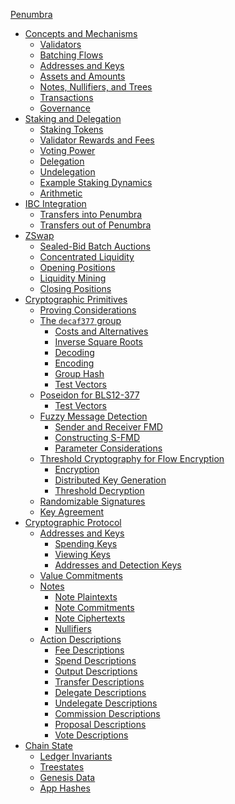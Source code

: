 [Penumbra](./penumbra.md)
- [Concepts and Mechanisms](./concepts.md)
  - [Validators]()
  - [Batching Flows](./concepts/batching_flows.md)
  - [Addresses and Keys](./concepts/addresses_keys.md)
  - [Assets and Amounts](./concepts/assets_amounts.md)
  - [Notes, Nullifiers, and Trees](./concepts/notes_nullifiers_trees.md)
  - [Transactions](./concepts/transactions.md)
  - [Governance](./concepts/governance.md)
- [Staking and Delegation](./stake.md)
  - [Staking Tokens](./stake/tokens.md)
  - [Validator Rewards and Fees](./stake/validator-rewards.md)
  - [Voting Power](./stake/voting-power.md)
  - [Delegation](./stake/delegation.md)
  - [Undelegation](./stake/undelegation.md)
  - [Example Staking Dynamics](./stake/example.md)
  - [Arithmetic](./stake/arithmetic.md)
- [IBC Integration]()
  - [Transfers into Penumbra](./ibc/in.md)
  - [Transfers out of Penumbra]()
- [ZSwap](./zswap.md)
  - [Sealed-Bid Batch Auctions](./zswap/auction.md)
  - [Concentrated Liquidity]()
  - [Opening Positions]()
  - [Liquidity Mining]()
  - [Closing Positions]()
- [Cryptographic Primitives](./crypto.md)
  - [Proving Considerations](./crypto/proofs.md)
  - [The `decaf377` group](./crypto/decaf377.md)
    - [Costs and Alternatives](./crypto/decaf377/costs.md)
    - [Inverse Square Roots](./crypto/decaf377/invsqrt.md)
    - [Decoding](./crypto/decaf377/decoding.md)
    - [Encoding](./crypto/decaf377/encoding.md)
    - [Group Hash](./crypto/decaf377/group_hash.md)
    - [Test Vectors](./crypto/decaf377/test_vectors.md)
  - [Poseidon for BLS12-377](./crypto/poseidon.md)
    - [Test Vectors]()
  - [Fuzzy Message Detection](./crypto/fmd.md)
    - [Sender and Receiver FMD](./crypto/fmd/sender-receiver.md)
    - [Constructing S-FMD](./crypto/fmd/construction.md)
    - [Parameter Considerations](./crypto/fmd/considerations.md)
  - [Threshold Cryptography for Flow Encryption](./crypto/threshold.md)
    - [Encryption](./crypto/flow-encryption/threshold-encryption.md)
    - [Distributed Key Generation](./crypto/flow-encryption/dkg.md)
    - [Threshold Decryption]()
  - [Randomizable Signatures](./crypto/decaf377-rdsa.md)
  - [Key Agreement](./crypto/decaf377-ka.md)
- [Cryptographic Protocol](./protocol.md)
  - [Addresses and Keys](./protocol/addresses_keys.md)
    - [Spending Keys](./protocol/addresses_keys/spend_key.md)
    - [Viewing Keys](./protocol/addresses_keys/viewing_keys.md)
    - [Addresses and Detection Keys](./protocol/addresses_keys/addresses.md)
  - [Value Commitments](./protocol/value_commitments.md)
  - [Notes](./protocol/notes.md)
    - [Note Plaintexts](./protocol/notes/note_plaintexts.md)
    - [Note Commitments]()
    - [Note Ciphertexts]()
    - [Nullifiers]()
  - [Action Descriptions]()
    - [Fee Descriptions]()
    - [Spend Descriptions]()
    - [Output Descriptions]()
    - [Transfer Descriptions]()
    - [Delegate Descriptions]()
    - [Undelegate Descriptions]()
    - [Commission Descriptions]()
    - [Proposal Descriptions]()
    - [Vote Descriptions]()
- [Chain State]()
  - [Ledger Invariants]()
  - [Treestates]()
  - [Genesis Data]()
  - [App Hashes]()
